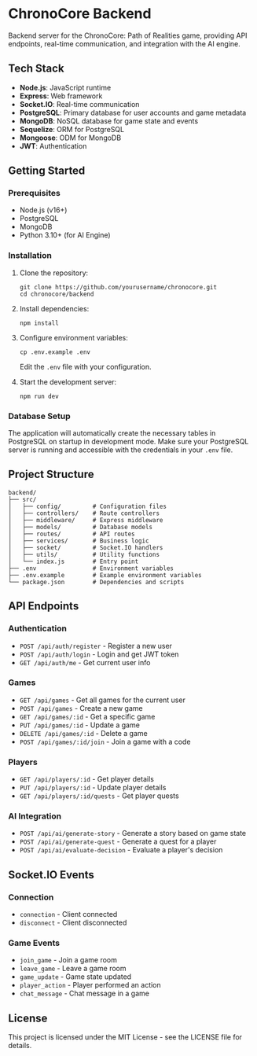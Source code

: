# ChronoCore Backend

Backend server for the ChronoCore: Path of Realities game, providing API endpoints, real-time communication, and integration with the AI engine.

## Tech Stack

- **Node.js**: JavaScript runtime
- **Express**: Web framework
- **Socket.IO**: Real-time communication
- **PostgreSQL**: Primary database for user accounts and game metadata
- **MongoDB**: NoSQL database for game state and events
- **Sequelize**: ORM for PostgreSQL
- **Mongoose**: ODM for MongoDB
- **JWT**: Authentication

## Getting Started

### Prerequisites

- Node.js (v16+)
- PostgreSQL
- MongoDB
- Python 3.10+ (for AI Engine)

### Installation

1. Clone the repository:
   ```
   git clone https://github.com/yourusername/chronocore.git
   cd chronocore/backend
   ```

2. Install dependencies:
   ```
   npm install
   ```

3. Configure environment variables:
   ```
   cp .env.example .env
   ```
   Edit the `.env` file with your configuration.

4. Start the development server:
   ```
   npm run dev
   ```

### Database Setup

The application will automatically create the necessary tables in PostgreSQL on startup in development mode. Make sure your PostgreSQL server is running and accessible with the credentials in your `.env` file.

## Project Structure

```
backend/
├── src/
│   ├── config/         # Configuration files
│   ├── controllers/    # Route controllers
│   ├── middleware/     # Express middleware
│   ├── models/         # Database models
│   ├── routes/         # API routes
│   ├── services/       # Business logic
│   ├── socket/         # Socket.IO handlers
│   ├── utils/          # Utility functions
│   └── index.js        # Entry point
├── .env                # Environment variables
├── .env.example        # Example environment variables
└── package.json        # Dependencies and scripts
```

## API Endpoints

### Authentication
- `POST /api/auth/register` - Register a new user
- `POST /api/auth/login` - Login and get JWT token
- `GET /api/auth/me` - Get current user info

### Games
- `GET /api/games` - Get all games for the current user
- `POST /api/games` - Create a new game
- `GET /api/games/:id` - Get a specific game
- `PUT /api/games/:id` - Update a game
- `DELETE /api/games/:id` - Delete a game
- `POST /api/games/:id/join` - Join a game with a code

### Players
- `GET /api/players/:id` - Get player details
- `PUT /api/players/:id` - Update player details
- `GET /api/players/:id/quests` - Get player quests

### AI Integration
- `POST /api/ai/generate-story` - Generate a story based on game state
- `POST /api/ai/generate-quest` - Generate a quest for a player
- `POST /api/ai/evaluate-decision` - Evaluate a player's decision

## Socket.IO Events

### Connection
- `connection` - Client connected
- `disconnect` - Client disconnected

### Game Events
- `join_game` - Join a game room
- `leave_game` - Leave a game room
- `game_update` - Game state updated
- `player_action` - Player performed an action
- `chat_message` - Chat message in a game

## License

This project is licensed under the MIT License - see the LICENSE file for details.

